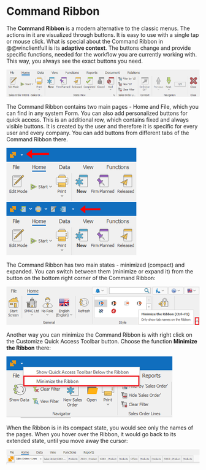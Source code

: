 # Command Ribbon 

The <b>Command Ribbon</b> is a modern alternative to the classic menus. The actions in it are visualized through buttons. It is easy to use with a single tap or mouse click. What is special about the Command Ribbon in @@winclientfull is its <b>adaptive context</b>. The buttons change and provide specific functions, needed for the workflow you are currently working with. This way, you always see the exact buttons you need.
 
![The command ribbon](pictures/command-ribbon.png)

The Command Ribbon contains two main pages - Home and File, which you can find in any system Form. You can also add personalized buttons for quick access. This is an additional row, which contains fixed and always visible buttons. It is created by the user and therefore it is specific for every user and every company. You can add buttons from different tabs of the Command Ribbon there.

![Command Ribbon home](pictures/ribbon-home.png)     ![Command Ribbon file](pictures/ribbon-file.png) 

The Command Ribbon has two main states - minimized (compact) and expanded. You can switch between them (minimize or expand it) from the button on the bottom right corner of the Command Ribbon:
 
![Minimize the Ribbon with a button](pictures/minimize-ribbon-button.png) 

Another way you can minimize the Command Ribbon is with right click on the Customize Quick Access Toolbar button. Choose the function <b>Minimize the Ribbon</b> there:

![Minimize the Ribbon with an action](pictures/minimize-ribbon-action.png) 

When the Ribbon is in its compact state, you would see only the names of the pages. When you hover over the Ribbon, it would go back to its extended state, until you move away the cursor:

![Minimized Ribbon](pictures/minimized-ribbon.png) 
